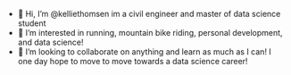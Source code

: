- 👋 Hi, I’m @kelliethomsen im a civil engineer and master of data science student
- 👀 I’m interested in running, mountain bike riding, personal development, and data science!
- 💞️ I’m looking to collaborate on anything and learn as much as I can! I one day hope to move to move towards a data science career!

<!---
kelliethomsen/kelliethomsen is a ✨ special ✨ repository because its `README.md` (this file) appears on your GitHub profile.
You can click the Preview link to take a look at your changes.
--->
